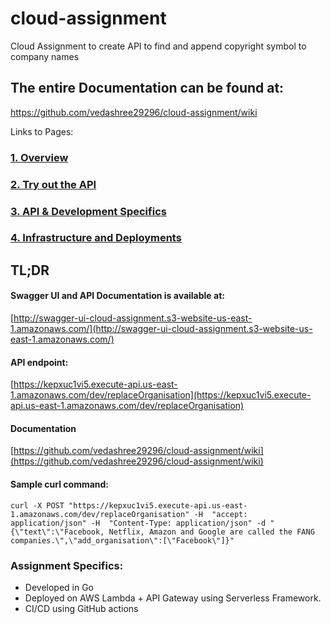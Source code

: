 # cloud-assignment
Cloud Assignment to create API to find and append copyright symbol to company names

## The entire Documentation can be found at:
https://github.com/vedashree29296/cloud-assignment/wiki

Links to Pages:

### [1. Overview](https://github.com/vedashree29296/cloud-assignment/wiki/1.-Overview)

### [2. Try out the API](https://github.com/vedashree29296/cloud-assignment/wiki/2.-Try-out-the-API)

### [3. API & Development Specifics](https://github.com/vedashree29296/cloud-assignment/wiki/3.-API-&-Development-Specifics)

### [4. Infrastructure and Deployments](https://github.com/vedashree29296/cloud-assignment/wiki/4.-Infrastructure-and-Deployment)

## TL;DR

#### Swagger UI and API Documentation is available at:

[http://swagger-ui-cloud-assignment.s3-website-us-east-1.amazonaws.com/](http://swagger-ui-cloud-assignment.s3-website-us-east-1.amazonaws.com/)

#### API endpoint:

[https://kepxuc1vi5.execute-api.us-east-1.amazonaws.com/dev/replaceOrganisation](https://kepxuc1vi5.execute-api.us-east-1.amazonaws.com/dev/replaceOrganisation)

#### Documentation 
[https://github.com/vedashree29296/cloud-assignment/wiki](https://github.com/vedashree29296/cloud-assignment/wiki)

#### Sample curl command:

```curl -X POST "https://kepxuc1vi5.execute-api.us-east-1.amazonaws.com/dev/replaceOrganisation" -H  "accept: application/json" -H  "Content-Type: application/json" -d "{\"text\":\"Facebook, Netflix, Amazon and Google are called the FANG companies.\",\"add_organisation\":[\"Facebook\"]}"```

### Assignment Specifics:
- Developed in Go
- Deployed on AWS Lambda + API Gateway using Serverless Framework.
- CI/CD using GitHub actions